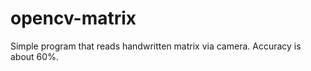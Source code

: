opencv-matrix
=============

Simple program that reads handwritten matrix via camera. Accuracy is about 60%.
